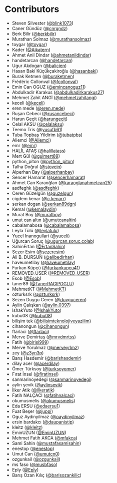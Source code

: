 # Contributors

* Steven Silvester ([@blink1073](https://crowdin.com/profile/blink1073))
* Caner Gündüz ([@cnrgndz](https://crowdin.com/profile/cnrgndz))
* Berk Bilir ([@berkbilir](https://crowdin.com/profile/berkbilir))
* Murathan Solmaz ([@murathansolmaz](https://crowdin.com/profile/murathansolmaz))
* toygar ([@toygar](https://crowdin.com/profile/toygar))
* Kader ([@Aikatern](https://crowdin.com/profile/Aikatern))
* Ahmet Anil Dindar ([@ahmetanildindar](https://crowdin.com/profile/ahmetanildindar))
* handetarcan ([@handetarcan](https://crowdin.com/profile/handetarcan))
* Ugur Akdogan ([@balicien](https://crowdin.com/profile/balicien))
* Hasan Baki Küçükçakiroğlu ([@hasanbaki](https://crowdin.com/profile/hasanbaki))
* Burak Ketmen ([@buraketmen](https://crowdin.com/profile/buraketmen))
* Frédéric Collonval ([@fcollonval](https://crowdin.com/profile/fcollonval))
* Emin Can OGUZ ([@emincanoguz11](https://crowdin.com/profile/emincanoguz11))
* Abdulkadir Karakus ([@abdulkadirkarakus27](https://crowdin.com/profile/abdulkadirkarakus27))
* Mehmet Zahit ANGİ ([@mehmetzahitangi](https://crowdin.com/profile/mehmetzahitangi))
* keceli ([@keceli](https://crowdin.com/profile/keceli))
* eren mede ([@eren.mede](https://crowdin.com/profile/eren.mede))
* Ruşan Cebeci ([@rusancebeci](https://crowdin.com/profile/rusancebeci))
* Harun Geçit ([@harungecit](https://crowdin.com/profile/harungecit))
* Celal AKSU ([@celalaksu](https://crowdin.com/profile/celalaksu))
* Teemo Tris ([@yusufb61](https://crowdin.com/profile/yusufb61))
* Tuba Topbaş Yildirim ([@tubatpbs](https://crowdin.com/profile/tubatpbs))
* Aliemci ([@Aliemci](https://crowdin.com/profile/Aliemci))
* emr ([@emr](https://crowdin.com/profile/emr))
* HALİL ATAŞ ([@halillatass](https://crowdin.com/profile/halillatass))
* Mert Gül ([@gulmert89](https://crowdin.com/profile/gulmert89))
* python_piton ([@python_piton](https://crowdin.com/profile/python_piton))
* Talha Doğrul ([@stovein](https://crowdin.com/profile/stovein))
* Alperhan Bay ([@alperhanbay](https://crowdin.com/profile/alperhanbay))
* Sencer Hamarat ([@sencerhamarat](https://crowdin.com/profile/sencerhamarat))
* Ahmet Can Karaoğlan ([@karaoglanahmetcan25](https://crowdin.com/profile/karaoglanahmetcan25))
* asdfeghk ([@asdfeghk](https://crowdin.com/profile/asdfeghk))
* Ceren Güzelgün ([@guzelgun](https://crowdin.com/profile/guzelgun))
* cigdem kenar ([@c.kenarr](https://crowdin.com/profile/c.kenarr))
* serkan dogan ([@serkan89dgn](https://crowdin.com/profile/serkan89dgn))
* Kemal ([@kemalaydin](https://crowdin.com/profile/kemalaydin))
* Murat Boy ([@muratboy](https://crowdin.com/profile/muratboy))
* umut can altın ([@umutcanaltin](https://crowdin.com/profile/umutcanaltin))
* cabalamabosa ([@cabalamabosa](https://crowdin.com/profile/cabalamabosa))
* Leyla Tülü ([@leylatulu](https://crowdin.com/profile/leylatulu))
* Yucel Inanogullari ([@yuceli](https://crowdin.com/profile/yuceli))
* Uğurcan Soruç ([@ugurcan.soruc.colab](https://crowdin.com/profile/ugurcan.soruc.colab))
* SahinErtan ([@ErtanSahin](https://crowdin.com/profile/ErtanSahin))
* Sezer Esim ([@sezeresim](https://crowdin.com/profile/sezeresim))
* Ali B. DURSUN ([@alibedirhan](https://crowdin.com/profile/alibedirhan))
* haveumetilay ([@haveumetilay](https://crowdin.com/profile/haveumetilay))
* Furkan Küpçü ([@furkankupcu41](https://crowdin.com/profile/furkankupcu41))
* REMOVED_USER ([@REMOVED_USER](https://crowdin.com/profile/REMOVED_USER))
* Esob ([@Esob](https://crowdin.com/profile/Esob))
* taner89 ([@TanerRAGIPOGLU](https://crowdin.com/profile/TanerRAGIPOGLU))
* MehmetKT ([@MehmetKT](https://crowdin.com/profile/MehmetKT))
* ozturksrk ([@ozturksrk](https://crowdin.com/profile/ozturksrk))
* Sezen Duygu Ceren ([@duyguceren](https://crowdin.com/profile/duyguceren))
* Aylin Çalışkan ([@aylin.0397](https://crowdin.com/profile/aylin.0397))
* IshakYuto ([@IshakYuto](https://crowdin.com/profile/IshakYuto))
* kubu08 ([@kubu08](https://crowdin.com/profile/kubu08))
* bilişim tek ([@bilisimteknolojiveyazilim](https://crowdin.com/profile/bilisimteknolojiveyazilim))
* cihanongun ([@cihanongun](https://crowdin.com/profile/cihanongun))
* ftarlaci ([@ftarlaci](https://crowdin.com/profile/ftarlaci))
* Merve Demirtaş ([@mrvdmrtss](https://crowdin.com/profile/mrvdmrtss))
* Fatih ([@birisi999](https://crowdin.com/profile/birisi999))
* Merve Yorulmaz ([@merveyrlmz](https://crowdin.com/profile/merveyrlmz))
* zey ([@z3yn3p](https://crowdin.com/profile/z3yn3p))
* Barış Hasdemir ([@barishasdemir](https://crowdin.com/profile/barishasdemir))
* dilay acer ([@acerdilay](https://crowdin.com/profile/acerdilay))
* Ömer Türksoy ([@turksoyomer](https://crowdin.com/profile/turksoyomer))
* Fırat İnsel ([@firatinsel](https://crowdin.com/profile/firatinsel))
* sanmarinoyedegi ([@sanmarinoyedegi](https://crowdin.com/profile/sanmarinoyedegi))
* aylin şevik ([@aylinsevik](https://crowdin.com/profile/aylinsevik))
* İlker Atik ([@ilkeratik](https://crowdin.com/profile/ilkeratik))
* Fatih NALÇACI ([@fatihnalcaci](https://crowdin.com/profile/fatihnalcaci))
* okumusmelis ([@okumusmelis](https://crowdin.com/profile/okumusmelis))
* Eda ERSU ([@edaersu1](https://crowdin.com/profile/edaersu1))
* Fuat Beşer ([@juppi](https://crowdin.com/profile/juppi))
* Oguz Aydinyilmaz ([@oaydinyilmaz](https://crowdin.com/profile/oaydinyilmaz))
* ersin bardakcı ([@daupanistip](https://crowdin.com/profile/daupanistip))
* kleitz ([@kleitz](https://crowdin.com/profile/kleitz))
* EminUZUN ([@EminUZUN](https://crowdin.com/profile/EminUZUN))
* Mehmet Fatih AKCA ([@mfakca](https://crowdin.com/profile/mfakca))
* Sami Sahin ([@mustafasamisahin](https://crowdin.com/profile/mustafasamisahin))
* enestop ([@enestop](https://crowdin.com/profile/enestop))
* Umut Can ([@umutcn0](https://crowdin.com/profile/umutcn0))
* ozgunkail ([@ozgunkail](https://crowdin.com/profile/ozgunkail))
* ms faso ([@musbfaso](https://crowdin.com/profile/musbfaso))
* Eply ([@Eply](https://crowdin.com/profile/Eply))
* Barış Ozan Kılıç ([@barisozankilic](https://crowdin.com/profile/barisozankilic))
